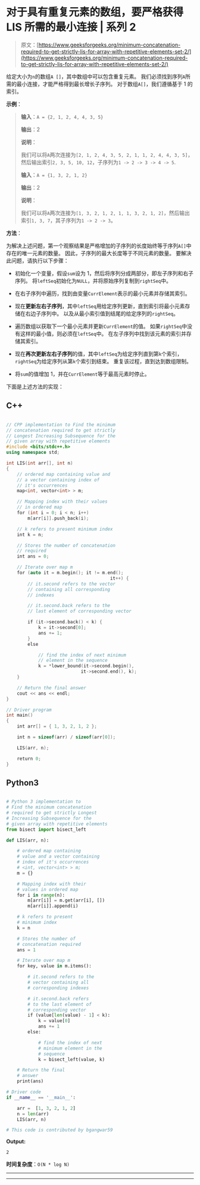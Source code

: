 # 对于具有重复元素的数组，要严格获得 LIS 所需的最小连接 | 系列 2

> 原文：[https://www.geeksforgeeks.org/minimum-concatenation-required-to-get-strictly-lis-for-array-with-repetitive-elements-set-2/](https://www.geeksforgeeks.org/minimum-concatenation-required-to-get-strictly-lis-for-array-with-repetitive-elements-set-2/)

给定大小为`n`的数组`A []`，其中数组中可以包含重复元素。 我们必须找到序列`A`所需的最小连接，才能严格得到最长增长子序列。 对于数组`A[]`，我们遵循基于 1 的索引。

**示例**：

> **输入**：`A = {2, 1, 2, 4, 4, 3, 5}`
>
> **输出**：2
>
> **说明**：
>
> 我们可以将`A`两次连接为`[2, 1, 2, 4, 3, 5, 2, 1, 1, 2, 4, 4, 3, 5]`，然后输出索引`2, 3, 5, 10, 12`，子序列为`1 -> 2 -> 3 -> 4 -> 5`.
>
> **输入**：`A = {1, 3, 2, 1, 2}`
>
> **输出**：2
>
> **说明**：
>
> 我们可以将`A`两次连接为`[1, 3, 2, 1, 2, 1, 1, 3, 2, 1, 2]`，然后输出索引`1, 3, 7`，其子序列为`1 -> 2 -> 3`。

**方法**：

为解决上述问题，第一个观察结果是严格增加的子序列的长度始终等于序列`A[]`中存在的唯一元素的数量。 因此，子序列的最大长度等于不同元素的数量。 要解决此问题，请执行以下步骤：

*   初始化一个变量，假设`sum`设为 1，然后将序列分成两部分，即左子序列和右子序列。 将`leftSeq`初始化为`NULL`，并将原始序列复制到`rightSeq`中。

*   在右子序列中遍历，找到由变量`CurrElement`表示的最小元素并存储其索引。

*   现在**更新左右子序列**，其中`leftSeq`用给定序列更新，直到索引将最小元素存储在右边子序列中。 以及从最小索引值到结尾的给定序列的`rightSeq`。

*   遍历数组以获取下一个最小元素并更新`CurrElement`的值。 如果`rightSeq`中没有这样的最小值，则必须在`leftSeq`中。 在左子序列中找到该元素的索引并存储其索引。

*   现在**再次更新左右子序列**的值，其中`leftSeq`为给定序列直到第`k`个索引，`rightSeq`为给定序列从第`k`个索引到结束。 重复该过程，直到达到数组限制。

*   将`sum`的值增加 1，并在`CurrElement`等于最高元素时停止。

下面是上述方法的实现：

## C++

```cpp

// CPP implementation to Find the minimum 
// concatenation required to get strictly 
// Longest Increasing Subsequence for the
// given array with repetitive elements
#include <bits/stdc++.h>
using namespace std;

int LIS(int arr[], int n)
{
    // ordered map containing value and 
    // a vector containing index of 
    // it's occurrences
    map<int, vector<int> > m;

    // Mapping index with their values 
    // in ordered map
    for (int i = 0; i < n; i++)
        m[arr[i]].push_back(i);

    // k refers to present minimum index
    int k = n;

    // Stores the number of concatenation 
    // required
    int ans = 0;

    // Iterate over map m
    for (auto it = m.begin(); it != m.end(); 
                                       it++) {
        // it.second refers to the vector
        // containing all corresponding 
        // indexes

        // it.second.back refers to the 
        // last element of corresponding vector

        if (it->second.back() < k) {
            k = it->second[0];
            ans += 1;
        }
        else

            // find the index of next minimum
            // element in the sequence
            k = *lower_bound(it->second.begin(),
                            it->second.end(), k);
    }

    // Return the final answer
    cout << ans << endl;
}

// Driver program
int main()
{
    int arr[] = { 1, 3, 2, 1, 2 };

    int n = sizeof(arr) / sizeof(arr[0]);

    LIS(arr, n);

    return 0;
}

```

## Python3

```py

# Python 3 implementation to 
# Find the minimum concatenation 
# required to get strictly Longest 
# Increasing Subsequence for the
# given array with repetitive elements
from bisect import bisect_left

def LIS(arr, n):

    # ordered map containing 
    # value and a vector containing 
    # index of it's occurrences
    # <int, vector<int> > m;
    m = {}

    # Mapping index with their 
    # values in ordered map
    for i in range(n):
        m[arr[i]] = m.get(arr[i], [])
        m[arr[i]].append(i)

    # k refers to present
    # minimum index
    k = n

    # Stores the number of 
    # concatenation required
    ans = 1

    # Iterate over map m
    for key, value in m.items():

        # it.second refers to the 
        # vector containing all 
        # corresponding indexes

        # it.second.back refers 
        # to the last element of 
        # corresponding vector
        if (value[len(value) - 1] < k):
            k = value[0]
            ans += 1
        else:

            # find the index of next 
            # minimum element in the 
            # sequence
            k = bisect_left(value, k)

    # Return the final 
    # answer
    print(ans)

# Driver code
if __name__ == '__main__':

    arr =  [1, 3, 2, 1, 2]
    n = len(arr)
    LIS(arr, n)

# This code is contributed by bgangwar59

```

**Output:** 

```
2

```

**时间复杂度**：`O(N * log N)`



* * *

* * *



